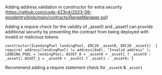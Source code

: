 Adding address validation in constructor for extra security (https://github.com/code-423n4/2023-08-goodentry/blob/main/contracts/RangeManager.sol)


Adding a require check for the validity of _asset0 and _asset1 can provide additional security by preventing the contract from being deployed with invalid or malicious tokens. 


`constructor(ILendingPool lendingPool, ERC20 _asset0, ERC20 _asset1)  {
    require( address(lendingPool) != address(0x0), "Invalid address" );
    LENDING_POOL = lendingPool;
    ASSET_0 = _asset0 < _asset1 ? _asset0 : _asset1;
    ASSET_1 = _asset0 < _asset1 ? _asset1 : _asset0;
  }
`

Recommend adding a require statement check for `_asset0` & `_asset1`
